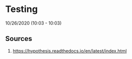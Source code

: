 # Testing
10/26/2020 (10:03 - 10:03)

## Sources
  1. https://hypothesis.readthedocs.io/en/latest/index.html
